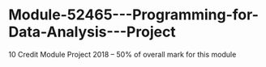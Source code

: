 # Module-52465---Programming-for-Data-Analysis---Project
10 Credit Module Project 2018 – 50% of overall mark for this module 
